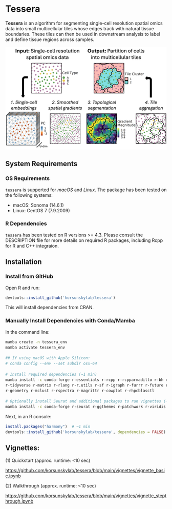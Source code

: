 # Tessera

**Tessera** is an algorithm for segmenting single-cell resolution spatial omics data into small multicellular tiles whose edges track with natural tissue boundaries. These tiles can then be used in downstream analysis to label and define tissue regions across samples.

![cartoon](img/cartoon.png)

## System Requirements

### OS Requirements

`tessera` is supperted for *macOS* and *Linux*. The package has been tested on the following systems:
* macOS: Sonoma (14.6.1)
* Linux: CentOS 7 (7.9.2009)

### R Dependencies

`tessera` has been tested on R versions >= 4.3. Please consult the DESCRIPTION file for more details on required R packages, including Rcpp for R and C++ integraion.

## Installation

### Install from GitHub
Open R and run:
```R
devtools::install_github('korsunskylab/tessera')
```
This will install dependencies from CRAN.

### Manually Install Dependencies with Conda/Mamba
In the command line:
```bash
mamba create -n tessera_env
mamba activate tessera_env

## If using macOS with Apple Silicon:
# conda config --env --set subdir osx-64

# Install required dependencies (~1 min)
mamba install -c conda-forge r-essentials r-rcpp r-rcpparmadillo r-bh r-devtools \
r-tidyverse r-matrix r-rlang r-r.utils r-sf r-igraph r-furrr r-future r-data.table \
r-geometry r-mclust r-rspectra r-magrittr r-cowplot r-rhpcblasctl

# Optionally install Seurat and additional packages to run vignettes (~15 sec)
mamba install -c conda-forge r-seurat r-ggthemes r-patchwork r-viridis jupyterlab r-irkernel
```
Next, in an R console:
```R
install.packages("harmony")  # ~1 min
devtools::install_github('korsunskylab/tessera', dependencies = FALSE)  # ~1 min
```

## Vignettes: 
(1) Quickstart (approx. runtime: <10 sec)

https://github.com/korsunskylab/tessera/blob/main/vignettes/vignette_basic.ipynb

(2) Walkthrough (approx. runtime: <10 sec)

https://github.com/korsunskylab/tessera/blob/main/vignettes/vignette_stepthrough.ipynb

